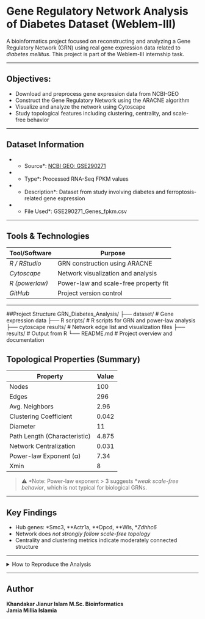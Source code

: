 #  Gene Regulatory Network Analysis of Diabetes Dataset (Weblem-III)

A bioinformatics project focused on reconstructing and analyzing a Gene Regulatory Network (GRN) using real gene expression data related to *diabetes mellitus*. This project is part of the Weblem-III internship task.

---

##  Objectives:

-  Download and preprocess gene expression data from NCBI-GEO
-  Construct the Gene Regulatory Network using the ARACNE algorithm
-  Visualize and analyze the network using Cytoscape
-  Study topological features including clustering, centrality, and scale-free behavior

---

##  Dataset Information

- * Source*: [NCBI GEO: GSE290271](https://www.ncbi.nlm.nih.gov/geo/query/acc.cgi?acc=GSE290271)  
- * Type*: Processed RNA-Seq FPKM values  
- * Description*: Dataset from study involving diabetes and ferroptosis-related gene expression  
- * File Used*: GSE290271_Genes_fpkm.csv

---

##  Tools & Technologies

| Tool/Software | Purpose                                |
|---------------|----------------------------------------|
| *R / RStudio*      | GRN construction using ARACNE         |
| *Cytoscape*        | Network visualization and analysis    |
| *R (powerlaw)*     | Power-law and scale-free property fit |
| *GitHub*           | Project version control               |

---

##Project Structure
GRN_Diabetes_Analysis/
├── dataset/               # Gene expression data
├── R scripts/               # R scripts for GRN and power-law analysis
├── cytoscape results/       # Network edge list and visualization files
├── results/               # Output from R
└── README.md              # Project overview and documentation

##  Topological Properties (Summary)

| Property                    | Value       |
|----------------------------|-------------|
| Nodes                      | 100         |
| Edges                      | 296         |
| Avg. Neighbors             | 2.96        |
| Clustering Coefficient     | 0.042       |
| Diameter                   | 11          |
| Path Length (Characteristic) | 4.875     |
| Network Centralization     | 0.031       |
| Power-law Exponent (α)     | 7.34        |
| Xmin                       | 8           |

> ⚠ *Note: Power-law exponent > 3 suggests **weak scale-free behavior*, which is not typical for biological GRNs.

---

##  Key Findings

- Hub genes: *Smc3, **Actr1a, **Dpcd, **Wls, **Zdhhc6*
- Network does *not strongly follow scale-free topology*
- Centrality and clustering metrics indicate moderately connected structure

---

<details>
<summary> How to Reproduce the Analysis</summary>

1. *Download Data*
   - From [GEO](https://www.ncbi.nlm.nih.gov/geo/query/acc.cgi?acc=GSE290271)
   - Use processed .csv FPKM data

2. *Construct GRN*
   - Run scripts/GRN_ARACNE.R in R
   - Export edge list as GRN_edges.csv

3. *Visualize & Analyze in Cytoscape*
   - Import the CSV using File → Import → Network from File
   - Go to Tools → Analyze Network for metrics

4. *Power-law Analysis*
   - Run scripts/powerlaw_analysis.R to fit and evaluate degree distribution
</details>

---

##  Author

**Khandakar Jianur Islam 
M.Sc. Bioinformatics  
Jamia Millia Islamia**
